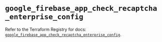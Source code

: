 # `google_firebase_app_check_recaptcha_enterprise_config`

Refer to the Terraform Registry for docs: [`google_firebase_app_check_recaptcha_enterprise_config`](https://registry.terraform.io/providers/hashicorp/google-beta/5.28.0/docs/resources/google_firebase_app_check_recaptcha_enterprise_config).
